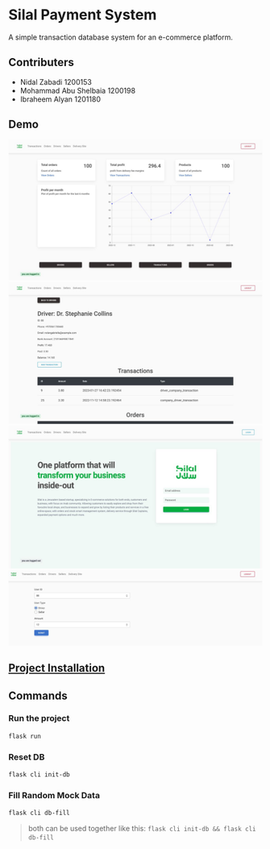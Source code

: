 # Silal Payment System

A simple transaction database system for an e-commerce platform.

## Contributers

* Nidal Zabadi 1200153
* Mohammad Abu Shelbaia 1200198
* Ibraheem Alyan 1201180

## Demo

![Admin dashboard](assets/p1.jpeg)
![driver](assets/p2.jpeg)
![login](assets/p3.jpeg)
![transaction form](assets/p4.jpeg)


## [Project Installation](./docs/Setup.md)

## Commands

### Run the project

```bash
flask run
```

### Reset DB

```bash
flask cli init-db
```

### Fill Random Mock Data

```bash
flask cli db-fill
```

> both can be used together like this: `flask cli init-db && flask cli db-fill`